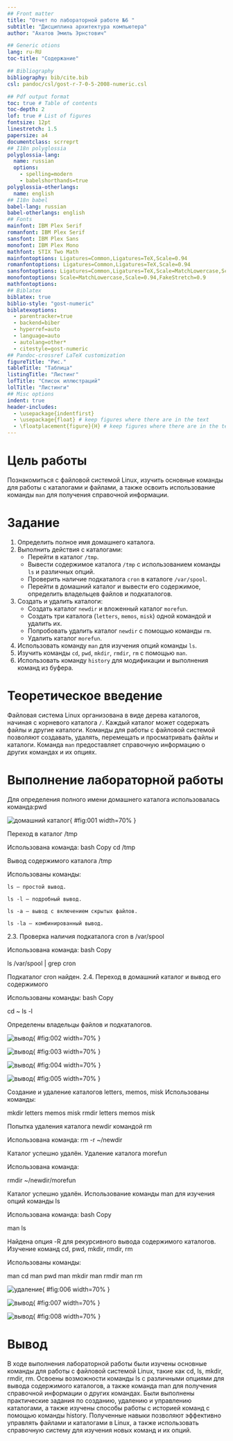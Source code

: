 ```yaml
---
## Front matter
title: "Отчет по лабораторной работе №6 "
subtitle: "Дисциплина архитектура компьютера"
author: "Ахатов Эмиль Эрнстович"

## Generic otions
lang: ru-RU
toc-title: "Содержание"

## Bibliography
bibliography: bib/cite.bib
csl: pandoc/csl/gost-r-7-0-5-2008-numeric.csl

## Pdf output format
toc: true # Table of contents
toc-depth: 2
lof: true # List of figures
fontsize: 12pt
linestretch: 1.5
papersize: a4
documentclass: scrreprt
## I18n polyglossia
polyglossia-lang:
  name: russian
  options:
	- spelling=modern
	- babelshorthands=true
polyglossia-otherlangs:
  name: english
## I18n babel
babel-lang: russian
babel-otherlangs: english
## Fonts
mainfont: IBM Plex Serif
romanfont: IBM Plex Serif
sansfont: IBM Plex Sans
monofont: IBM Plex Mono
mathfont: STIX Two Math
mainfontoptions: Ligatures=Common,Ligatures=TeX,Scale=0.94
romanfontoptions: Ligatures=Common,Ligatures=TeX,Scale=0.94
sansfontoptions: Ligatures=Common,Ligatures=TeX,Scale=MatchLowercase,Scale=0.94
monofontoptions: Scale=MatchLowercase,Scale=0.94,FakeStretch=0.9
mathfontoptions:
## Biblatex
biblatex: true
biblio-style: "gost-numeric"
biblatexoptions:
  - parentracker=true
  - backend=biber
  - hyperref=auto
  - language=auto
  - autolang=other*
  - citestyle=gost-numeric
## Pandoc-crossref LaTeX customization
figureTitle: "Рис."
tableTitle: "Таблица"
listingTitle: "Листинг"
lofTitle: "Список иллюстраций"
lolTitle: "Листинги"
## Misc options
indent: true
header-includes:
  - \usepackage{indentfirst}
  - \usepackage{float} # keep figures where there are in the text
  - \floatplacement{figure}{H} # keep figures where there are in the text
---
```


# Цель работы

Познакомиться с файловой системой Linux, изучить основные команды для работы с каталогами и файлами, а также освоить использование команды `man` для получения справочной информации.

# Задание

1. Определить полное имя домашнего каталога.
2. Выполнить действия с каталогами:
   - Перейти в каталог `/tmp`.
   - Вывести содержимое каталога `/tmp` с использованием команды `ls` и различных опций.
   - Проверить наличие подкаталога `cron` в каталоге `/var/spool`.
   - Перейти в домашний каталог и вывести его содержимое, определить владельцев файлов и подкаталогов.
3. Создать и удалить каталоги:
   - Создать каталог `newdir` и вложенный каталог `morefun`.
   - Создать три каталога (`letters`, `memos`, `misk`) одной командой и удалить их.
   - Попробовать удалить каталог `newdir` с помощью команды `rm`.
   - Удалить каталог `morefun`.
4. Использовать команду `man` для изучения опций команды `ls`.
5. Изучить команды `cd`, `pwd`, `mkdir`, `rmdir`, `rm` с помощью `man`.
6. Использовать команду `history` для модификации и выполнения команд из буфера.

# Теоретическое введение

Файловая система Linux организована в виде дерева каталогов, начиная с корневого каталога `/`. Каждый каталог может содержать файлы и другие каталоги. Команды для работы с файловой системой позволяют создавать, удалять, перемещать и просматривать файлы и каталоги. Команда `man` предоставляет справочную информацию о других командах и их опциях.

# Выполнение лабораторной работы

Для определения полного имени домашнего каталога использовалась команда:pwd

![домашний каталог](image/1.png){ #fig:001 width=70% }

Переход в каталог /tmp

Использована команда:
bash
Copy
cd /tmp

Вывод содержимого каталога /tmp

Использованы команды:

    ls — простой вывод.

    ls -l — подробный вывод.

    ls -a — вывод с включением скрытых файлов.

    ls -la — комбинированный вывод.

2.3. Проверка наличия подкаталога cron в /var/spool

Использована команда:
bash
Copy

ls /var/spool | grep cron

Подкаталог cron найден.
2.4. Переход в домашний каталог и вывод его содержимого

Использованы команды:
bash
Copy

cd ~
ls -l

Определены владельцы файлов и подкаталогов.

![вывод](image/2.png){ #fig:002 width=70% }

![вывод](image/3.png){ #fig:003 width=70% }

![вывод](image/4.png){ #fig:004 width=70% }

![вывод](image/5.png){ #fig:005 width=70% }


Создание и удаление каталогов letters, memos, misk
Использованы команды:

mkdir letters memos misk
rmdir letters memos misk

Попытка удаления каталога newdir командой rm

Использована команда:
rm -r ~/newdir

Каталог успешно удалён.
Удаление каталога morefun

Использована команда:

rmdir ~/newdir/morefun

Каталог успешно удалён.
Использование команды man для изучения опций команды ls

Использована команда:
bash
Copy

man ls

Найдена опция -R для рекурсивного вывода содержимого каталогов.
Изучение команд cd, pwd, mkdir, rmdir, rm

Использованы команды:

man cd
man pwd
man mkdir
man rmdir
man rm

![удаление](image/6.png){ #fig:006 width=70% }

![вывод](image/7.png){ #fig:007 width=70% }

![вывод](image/8.png){ #fig:008 width=70% }

# Вывод 

В ходе выполнения лабораторной работы были изучены основные команды для работы с файловой системой Linux, такие как cd, ls, mkdir, rmdir, rm. Освоены возможности команды ls с различными опциями для вывода содержимого каталогов, а также команда man для получения справочной информации о других командах. Были выполнены практические задания по созданию, удалению и управлению каталогами, а также изучены способы работы с историей команд с помощью команды history. Полученные навыки позволяют эффективно управлять файлами и каталогами в Linux, а также использовать справочную систему для изучения новых команд и их опций.

